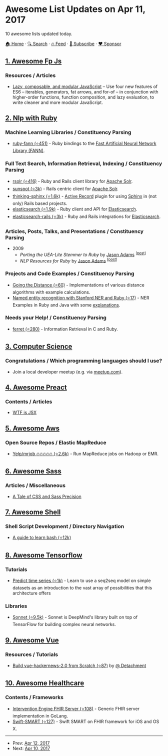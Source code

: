 # Awesome List Updates on Apr 11, 2017

10 awesome lists updated today.

[🏠 Home](/README.md) · [🔍 Search](https://www.trackawesomelist.com/search/) · [🔥 Feed](https://www.trackawesomelist.com/rss.xml) · [📮 Subscribe](https://trackawesomelist.us17.list-manage.com/subscribe?u=d2f0117aa829c83a63ec63c2f&id=36a103854c) · [❤️  Sponsor](https://github.com/sponsors/theowenyoung)



## [1. Awesome Fp Js](/content/stoeffel/awesome-fp-js/README.md)

### Resources / Articles

*   [Lazy, composable, and modular JavaScript](https://codewords.recurse.com/issues/four/lazy-composable-and-modular-javascript) – Use four new features of ES6 – iterables, generators, fat arrows, and for-of – in conjunction with higher-order functions, function composition, and lazy evaluation, to write cleaner and more modular JavaScript.

## [2. Nlp with Ruby](/content/arbox/nlp-with-ruby/README.md)

### Machine Learning Libraries / Constituency Parsing

*   [ruby-fann (⭐451)](https://github.com/tangledpath/ruby-fann) -
    Ruby bindings to the [Fast Artificial Neural Network Library (FANN)](http://leenissen.dk/fann/wp/).

### Full Text Search, Information Retrieval, Indexing / Constituency Parsing

*   [rsolr (⭐416)](https://github.com/rsolr/rsolr) -
    Ruby and Rails client library for [Apache Solr](http://lucene.apache.org/solr/).
*   [sunspot (⭐3k)](https://github.com/sunspot/sunspot) -
    Rails centric client for [Apache Solr](http://lucene.apache.org/solr/).
*   [thinking-sphinx (⭐1.6k)](https://github.com/pat/thinking-sphinx) -
    [Active Record](https://guides.rubyonrails.org/active_record_basics.html)
    plugin for using [Sphinx](http://sphinxsearch.com/) in (not only) Rails based projects.
*   [elasticsearch (⭐1.9k)](https://github.com/elastic/elasticsearch-ruby/tree/master/elasticsearch) -
    Ruby client and API for [Elasticsearch](https://www.elastic.co/).
*   [elasticsearch-rails (⭐3k)](https://github.com/elastic/elasticsearch-rails) -
    Ruby and Rails integrations for [Elasticsearch](https://www.elastic.co/).

### Articles, Posts, Talks, and Presentations / Constituency Parsing

*   2009
    *   *Porting the UEA-Lite Stemmer to Ruby* by [Jason Adams](https://twitter.com/ealdent) <sup>\[[post](https://ealdent.wordpress.com/2009/07/16/porting-the-uea-lite-stemmer-to-ruby/)]</sup>
    *   *NLP Resources for Ruby* by [Jason Adams](https://twitter.com/ealdent) <sup>\[[post](https://ealdent.wordpress.com/2009/09/13/nlp-resources-for-ruby/)]</sup>

### Projects and Code Examples / Constituency Parsing

*   [Going the Distance (⭐60)](https://github.com/schneems/going_the_distance) -
    Implementations of various distance algorithms with example calculations.
*   [Named entity recognition with Stanford NER and Ruby (⭐17)](https://github.com/mblongii/ruby-ner) -
    NER Examples in Ruby and Java with some [explanations](https://web.archive.org/web/20120722225402/http://mblongii.com/2012/04/15/named-entity-recognition-with-stanford-ner-and-ruby/).

### Needs your Help! / Constituency Parsing

*   [ferret (⭐280)](https://github.com/dbalmain/ferret) -
    Information Retrieval in C and Ruby.

## [3. Computer Science](/content/ossu/computer-science/README.md)

### Congratulations / Which programming languages should I use?

*   Join a local developer meetup (e.g. via [meetup.com](https://www.meetup.com/)).

## [4. Awesome Preact](/content/preactjs/awesome-preact/README.md)

### Contents / Articles

*   [WTF is JSX](https://jasonformat.com/wtf-is-jsx/)

## [5. Awesome Aws](/content/donnemartin/awesome-aws/README.md)

### Open Source Repos / Elastic MapReduce

*   [Yelp/mrjob :fire::fire::fire::fire::fire: (⭐2.6k)](https://github.com/Yelp/mrjob) - Run MapReduce jobs on Hadoop or EMR.

## [6. Awesome Sass](/content/Famolus/awesome-sass/README.md)

### Articles / Miscellaneous

*   [A Tale of CSS and Sass Precision](https://www.sitepoint.com/a-tale-of-css-and-sass-precision/)

## [7. Awesome Shell](/content/alebcay/awesome-shell/README.md)

### Shell Script Development / Directory Navigation

*   [A guide to learn bash (⭐12k)](https://github.com/Idnan/bash-guide)

## [8. Awesome Tensorflow](/content/jtoy/awesome-tensorflow/README.md)

### Tutorials

*   [Predict time series (⭐1k)](https://github.com/guillaume-chevalier/seq2seq-signal-prediction) - Learn to use a seq2seq model on simple datasets as an introduction to the vast array of possibilities that this architecture offers

### Libraries

*   [Sonnet (⭐9.5k)](https://github.com/deepmind/sonnet) - Sonnet is DeepMind's library built on top of TensorFlow for building complex neural networks.

## [9. Awesome Vue](/content/vuejs/awesome-vue/README.md)

### Resources / Tutorials

*   [Build vue-hackernews-2.0 from Scratch (⭐87)](https://github.com/Detachment/Build-vue-hackernews-2.0-from-scratch) by [@ Detachment](https://github.com/Detachment)

## [10. Awesome Healthcare](/content/kakoni/awesome-healthcare/README.md)

### Contents / Frameworks

*   [Intervention Engine FHIR Server (⭐108)](https://github.com/intervention-engine/fhir) - Generic FHIR server implementation in GoLang.
*   [Swift-SMART (⭐127)](https://github.com/smart-on-fhir/Swift-SMART) - Swift SMART on FHIR framework for iOS and OS X.

---

- Prev: [Apr 12, 2017](/content/2017/04/12/README.md)
- Next: [Apr 10, 2017](/content/2017/04/10/README.md)